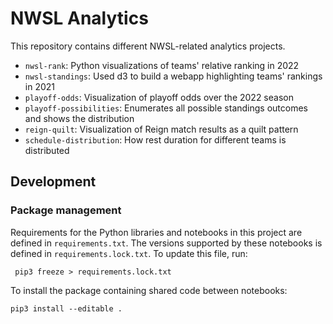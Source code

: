# NWSL Analytics

This repository contains different NWSL-related analytics projects.

* `nwsl-rank`: Python visualizations of teams' relative ranking in 2022
* `nwsl-standings`: Used d3 to build a webapp highlighting teams' rankings in 2021
* `playoff-odds`: Visualization of playoff odds over the 2022 season
* `playoff-possibilities`: Enumerates all possible standings outcomes and shows the distribution
* `reign-quilt`: Visualization of Reign match results as a quilt pattern
* `schedule-distribution`: How rest duration for different teams is distributed

## Development

### Package management

Requirements for the Python libraries and notebooks in this project are
defined in `requirements.txt`. The versions supported by these notebooks is
defined in `requirements.lock.txt`. To update this file, run:

```
 pip3 freeze > requirements.lock.txt
 ```

To install the package containing shared code between notebooks:

```
pip3 install --editable .
```